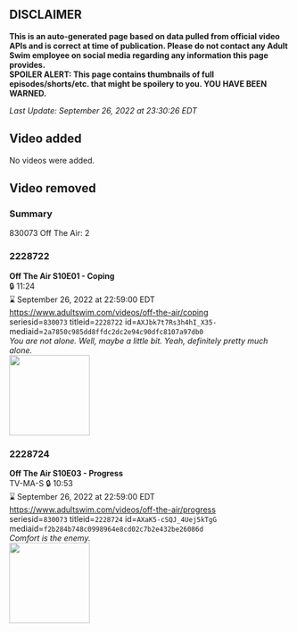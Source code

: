 ## DISCLAIMER
**This is an auto-generated page based on data pulled from official video APIs and is correct at time of publication. Please do not contact any Adult Swim employee on social media regarding any information this page provides.**  
**SPOILER ALERT: This page contains thumbnails of full episodes/shorts/etc. that might be spoilery to you. YOU HAVE BEEN WARNED.**  

_Last Update: September 26, 2022 at 23:30:26 EDT_
## Video added
No videos were added.  
## Video removed
### Summary
830073 Off The Air: 2  
### 2228722
**Off The Air S10E01 - Coping**  
 🔒 11:24  
⌛ September 26, 2022 at 22:59:00 EDT  
https://www.adultswim.com/videos/off-the-air/coping  
seriesid=`830073` titleid=`2228722` id=`AXJbk7t7Rs3h4hI_X35-` mediaid=`2a7850c985dd8ffdc2dc2e94c90dfc8107a97db0`  
_You are not alone. Well, maybe a little bit. Yeah, definitely pretty much alone._  
<a href="https://media.cdn.adultswim.com/uploads/20200604/thumbnails/2_2064102031-offtheair_1001_Coping.jpg"><img src="https://media.cdn.adultswim.com/uploads/20200604/thumbnails/2_2064102031-offtheair_1001_Coping.jpg" height="144px" /></a>
### 2228724
**Off The Air S10E03 - Progress**  
TV-MA-S 🔒 10:53  
⌛ September 26, 2022 at 22:59:00 EDT  
https://www.adultswim.com/videos/off-the-air/progress  
seriesid=`830073` titleid=`2228724` id=`AXaK5-cSQJ_4Uej5kTgG` mediaid=`f2b284b748c0998964e8cd02c7b2e432be26086d`  
_Comfort is the enemy._  
<a href="https://media.cdn.adultswim.com/uploads/20201222/thumbnails/2_201222943400-OTA_1003_Progress_dup-20201217.jpg"><img src="https://media.cdn.adultswim.com/uploads/20201222/thumbnails/2_201222943400-OTA_1003_Progress_dup-20201217.jpg" height="144px" /></a>
